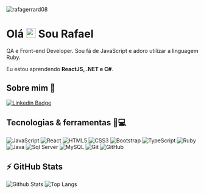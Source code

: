 <p align="left"><img src="https://komarev.com/ghpvc/?username=rafagerrard08" alt="rafagerrard08" /></p> 



<h1 align = "justify"> Olá <img src="https://media.giphy.com/media/hvRJCLFzcasrR4ia7z/giphy.gif" width="25px"> Sou Rafael</h1>
<p align = "justify"> QA e Front-end Developer. Sou fã de JavaScript e adoro utilizar a linguagem Ruby.</p> 



Eu estou aprendendo **ReactJS, .NET e C#**.

## Sobre mim  👋
[![Linkedin Badge](https://img.shields.io/badge/-rafaelferraz-blue?style=flat-square&logo=Linkedin&logoColor=white&link=https://www.linkedin.com/in/rafael-ferraz-cardoso-miranda-6003047a/)](https://www.linkedin.com/in/rafael-ferraz-cardoso-miranda-6003047a/)

##  Tecnologias & ferramentas 🚀💻

![JavaScript](https://img.shields.io/badge/-JavaScript-black?style=flat-square&logo=javascript)
![React](https://img.shields.io/badge/-React-black?style=flat-square&logo=react)
![HTML5](https://img.shields.io/badge/-HTML5-E34F26?style=flat-square&logo=html5&logoColor=white)
![CSS3](https://img.shields.io/badge/-CSS3-1572B6?style=flat-square&logo=css3)
![Bootstrap](https://img.shields.io/badge/-Bootstrap-563D7C?style=flat-square&logo=bootstrap)
![TypeScript](https://img.shields.io/badge/-TypeScript-007ACC?style=flat-square&logo=typescript)
![Ruby](https://img.shields.io/badge/Ruby-CC342D?style=for-the-square&logo=ruby)
![Java](https://img.shields.io/badge/Java-ED8B00?style=for-the-square&logo=java)
![Sql Server](https://img.shields.io/badge/Microsoft%20SQL%20Sever-CC2927?style=flat-square&logo==microsoft)
![MySQL](https://img.shields.io/badge/-MySQL-black?style=flat-square&logo=mysql)
![Git](https://img.shields.io/badge/-Git-black?style=flat-square&logo=git)
![GitHub](https://img.shields.io/badge/-GitHub-181717?style=flat-square&logo=github)

## ⚡ GitHub Stats

![Github Stats](https://github-readme-stats.vercel.app/api?username=rafagerrard08&show_icons=true&count_private=true&show_icons=true&include_all_commits=true)
![Top Langs](https://github-readme-stats.vercel.app/api/top-langs/?username=rafagerrard08&hide=TeX&layout=compact)



